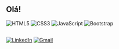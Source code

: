 ## Olá!

![HTML5](https://img.shields.io/badge/HTML5-E34F26?style=for-the-badge&logo=html5&logoColor=white) ![CSS3](https://img.shields.io/badge/CSS3-1572B6?style=for-the-badge&logo=css3&logoColor=white) ![JavaScript](https://img.shields.io/badge/JavaScript-F7DF1E?style=for-the-badge&logo=javascript&logoColor=black) ![Bootstrap](https://img.shields.io/badge/bootstrap-0D1117?style=for-the-badge&logo=bootstrap&labelColor=0D1117)
##
 [![LinkedIn](https://img.shields.io/badge/LinkedIn-0077B5?style=for-the-badge&logo=linkedin&logoColor=white)](https://www.linkedin.com/in/gabriele-larena-7443872b2/) [![Gmail](https://img.shields.io/badge/-Gmail-%23E4405F?style=for-the-badge&logo=gmail&logoColor=white)](mailto:gabielarena@gmail.com)
